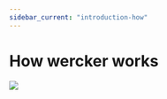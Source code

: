 ```yaml
---
sidebar_current: "introduction-how"
---
```


# How wercker works



<a href="https://s3.amazonaws.com/wercker.static.assets/heroku_flow.jpg" target="_blank"><img src="https://s3.amazonaws.com/wercker.static.assets/heroku_flow.jpg" ></a>